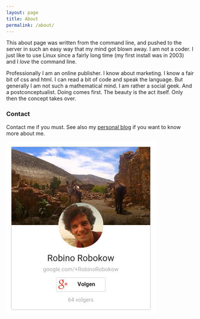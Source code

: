 ```yaml
---
layout: page
title: About
permalink: /about/
---
```


This about page was written from the command line, and pushed to the server in such an easy way that my mind got blown away. I am not a coder. I just like to use Linux since a fairly long time (my first install was in 2003) and I *love* the command line. 

Professionally I am an online publisher. I know about marketing. I know a fair bit of css and html. I can read a bit of code and speak the language. But generally I am not such a mathematical mind. I am rather a social geek. And a postconceptualist. Doing comes first. The beauty is the act itself. Only then the concept takes over.

### Contact

Contact me if you must. See also my <a href="https://robokow.net/about">personal blog</a> if you want to know more about me.

<img src="/images/robino-robokow-google-plus.jpg" style="max-width:420px;">
